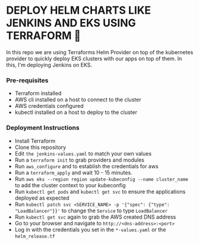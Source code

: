 # DEPLOY HELM CHARTS LIKE JENKINS AND EKS USING TERRAFORM :space_invader:

In this repo we are using Terraforms Helm Provider on top of the kubernetes provider to quickly deploy EKS clusters with our apps on top
of them. In this, I'm deploying Jenkins on EKS. 

### Pre-requisites

* Terraform installed
* AWS cli installed on a host to connect to the cluster
* AWS credentials configured
* kubectl installed on a host to deploy to the cluster

### Deployment Instructions
* Install Terraform
* Clone this repository
* Edit ```the jenkins-values.yaml``` to match your own values
* Run a ```terraform init``` to grab providers and modules
* Run ```aws_configure``` and to establish the credentials for aws
* Run a ```terraform_apply``` and wait 10 - 15 minutes. 
* Run ```aws eks --region region update-kubeconfig --name cluster_name``` to add the cluster context to your kubeconfig
* Run ```kubectl get pods``` and ```kubectl get svc``` to ensure the applications deployed as expected
* Run ```kubectl patch svc <SERVICE_NAME> -p '{"spec": {"type": "LoadBalancer"}}'``` to change the ```Service``` to type ```LoadBalancer```
* Run ```kubectl get svc``` again to grab the AWS created DNS address
* Go to your browser and navigate to ```http://<dns-address>:<port>```  
* Log in with the credentials you set in the ```*-values.yaml``` or the ```helm_release.tf```




